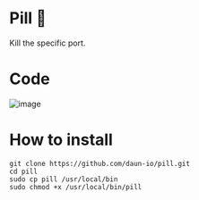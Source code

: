 # Pill 💊
Kill the specific port.

# Code

![image](https://user-images.githubusercontent.com/21135812/209298258-d112fed9-f716-4638-b9c5-fdccc8266692.png)

# How to install

```
git clone https://github.com/daun-io/pill.git
cd pill
sudo cp pill /usr/local/bin
sudo chmod +x /usr/local/bin/pill
```
